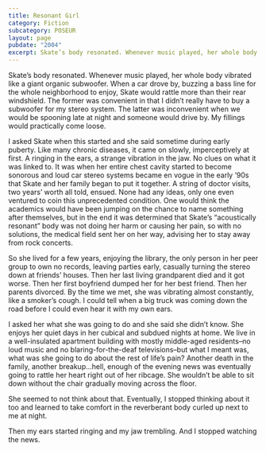 ```yaml
---
title: Resonant Girl
category: Fiction
subcategory: POSEUR
layout: page
pubdate: "2004"
excerpt: Skate’s body resonated. Whenever music played, her whole body vibrated like a giant organic subwoofer. When a car drove by, buzzing a bass line for the whole neighborhood to enjoy, Skate would rattle more than their rear windshield.
---
```


Skate’s body resonated. Whenever music played, her whole body vibrated like a giant organic subwoofer. When a car drove by, buzzing a bass line for the whole neighborhood to enjoy, Skate would rattle more than their rear windshield. The former was convenient in that I didn’t really have to buy a subwoofer for my stereo system. The latter was inconvenient when we would be spooning late at night and someone would drive by. My fillings would practically come loose.

I asked Skate when this started and she said sometime during early puberty. Like many chronic diseases, it came on slowly, imperceptively at first. A ringing in the ears, a strange vibration in the jaw. No clues on what it was linked to. It was when her entire chest cavity started to become sonorous and loud car stereo systems became en vogue in the early ’90s that Skate and her family began to put it together. A string of doctor visits, two years’ worth all told, ensued. None had any ideas, only one even ventured to coin this unprecedented condition. One would think the academics would have been jumping on the chance to name something after themselves, but in the end it was determined that Skate’s “acoustically resonant” body was not doing her harm or causing her pain, so with no solutions, the medical field sent her on her way, advising her to stay away from rock concerts.

So she lived for a few years, enjoying the library, the only person in her peer group to own no records, leaving parties early, casually turning the stereo down at friends’ houses. Then her last living grandparent died and it got worse. Then her first boyfriend dumped her for her best friend. Then her parents divorced. By the time we met, she was vibrating almost constantly, like a smoker’s cough. I could tell when a big truck was coming down the road before I could even hear it with my own ears.

I asked her what she was going to do and she said she didn’t know. She enjoys her quiet days in her cubical and subdued nights at home. We live in a well-insulated apartment building with mostly middle-aged residents–no loud music and no blaring-for-the-deaf televisions–but what I meant was, what was she going to do about the rest of life’s pain? Another death in the family, another breakup…hell, enough of the evening news was eventually going to rattle her heart right out of her ribcage. She wouldn’t be able to sit down without the chair gradually moving across the floor.

She seemed to not think about that. Eventually, I stopped thinking about it too and learned to take comfort in the reverberant body curled up next to me at night.

Then my ears started ringing and my jaw trembling. And I stopped watching the news.